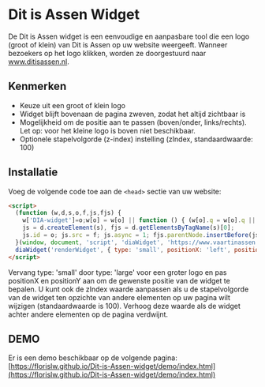 # Dit is Assen Widget

De Dit is Assen widget is een eenvoudige en aanpasbare tool die een logo (groot of klein) van Dit is Assen op uw
website weergeeft. Wanneer bezoekers op het logo klikken, worden ze doorgestuurd naar www.ditisassen.nl.

## Kenmerken

- Keuze uit een groot of klein logo
- Widget blijft bovenaan de pagina zweven, zodat het altijd zichtbaar is
- Mogelijkheid om de positie aan te passen (boven/onder, links/rechts). Let op: voor het kleine logo is boven niet
  beschikbaar.
- Optionele stapelvolgorde (z-index) instelling (zIndex, standaardwaarde: 100)

## Installatie

Voeg de volgende code toe aan de `<head>` sectie van uw website:

```html
<script>
  (function (w,d,s,o,f,js,fjs) {
    w['DIA-widget']=o;w[o] = w[o] || function () { (w[o].q = w[o].q || []).push(arguments) };
    js = d.createElement(s), fjs = d.getElementsByTagName(s)[0];
    js.id = o; js.src = f; js.async = 1; fjs.parentNode.insertBefore(js, fjs);
  }(window, document, 'script', 'diaWidget', 'https://www.vaartinassen.nl/templates/gridbox/js/widget.js'));
  diaWidget('renderWidget', { type: 'small', positionX: 'left', positionY: 'bottom'});
</script>
```

Vervang type: 'small' door type: 'large' voor een groter logo en pas positionX en positionY aan om de gewenste positie
van de widget te bepalen. U kunt ook de zIndex waarde aanpassen als u de stapelvolgorde van de widget ten opzichte van
andere elementen op uw pagina wilt wijzigen (standaardwaarde is 100). Verhoog deze waarde als de widget achter andere
elementen op de pagina verdwijnt.

## DEMO

Er is een demo beschikbaar op de volgende pagina: [https://florislw.github.io/Dit-is-Assen-widget/demo/index.html](https://florislw.github.io/Dit-is-Assen-widget/demo/index.html)